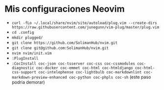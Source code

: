 # Mis configuraciones Neovim

- `curl -fLo ~/.local/share/nvim/site/autoload/plug.vim --create-dirs https://raw.githubusercontent.com/junegunn/vim-plug/master/plug.vim`
- `cd .config`
- `mkdir plugged/`
- `git clone https://github.com/SolimanHub/nvim.git`
- `git clone git@github.com:SolimanHub/nvim.git`
- `nvim nvim/init.vim`
- `:PlugInstall`
- `:CocInstall coc-json coc-tsserver coc-css coc-cssmodules coc-diagnostic coc-docker coc-emmet coc-html coc-htmldjango coc-html-css-support coc-intelephense coc-lightbulb coc-markdownlint coc-markdown-preview-enhanced coc-python coc-phpls coc-sh` (este paso podria demorar)
